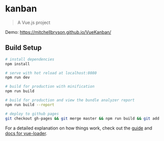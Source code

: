 # kanban

> A Vue.js project

Demo: https://mitchellbryson.github.io/VueKanban/

## Build Setup

``` bash
# install dependencies
npm install

# serve with hot reload at localhost:8080
npm run dev

# build for production with minification
npm run build

# build for production and view the bundle analyzer report
npm run build --report

# deploy to github pages
git checkout gh-pages && git merge master && npm run build && git add . && git commit -m "deploy" && git subtree push --prefix dist origin gh-pages
```

For a detailed explanation on how things work, check out the [guide](http://vuejs-templates.github.io/webpack/) and [docs for vue-loader](http://vuejs.github.io/vue-loader).
